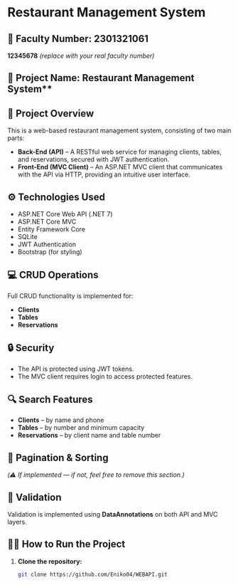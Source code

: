 # Restaurant Management System

## 📌 Faculty Number: 2301321061

**12345678** *(replace with your real faculty number)*

## 📁 Project Name: Restaurant Management System**

## 📝 Project Overview

This is a web-based restaurant management system, consisting of two main parts:

- **Back-End (API)** – A RESTful web service for managing clients, tables, and reservations, secured with JWT authentication.
- **Front-End (MVC Client)** – An ASP.NET MVC client that communicates with the API via HTTP, providing an intuitive user interface.

## ⚙️ Technologies Used

- ASP.NET Core Web API (.NET 7)
- ASP.NET Core MVC
- Entity Framework Core
- SQLite
- JWT Authentication
- Bootstrap (for styling)

## 💻 CRUD Operations

Full CRUD functionality is implemented for:

- **Clients**
- **Tables**
- **Reservations**

## 🔒 Security

- The API is protected using JWT tokens.
- The MVC client requires login to access protected features.

## 🔍 Search Features

- **Clients** – by name and phone
- **Tables** – by number and minimum capacity
- **Reservations** – by client name and table number

## 🔁 Pagination & Sorting

*(⚠️ If implemented — if not, feel free to remove this section.)*

## 🧪 Validation

Validation is implemented using **DataAnnotations** on both API and MVC layers.

## 🧑‍🏫 How to Run the Project

1. **Clone the repository:**
   ```bash
   git clone https://github.com/Eniko04/WEBAPI.git
